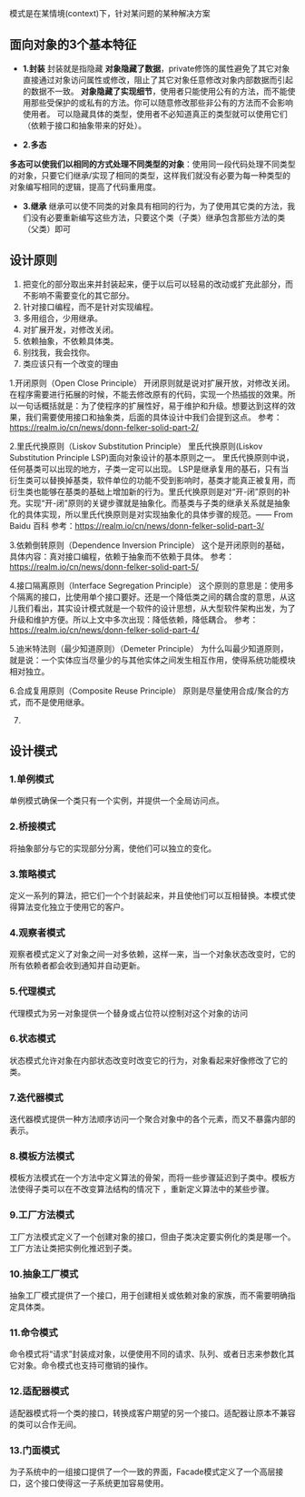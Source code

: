 模式是在某情境(context)下，针对某问题的某种解决方案

## 面向对象的3个基本特征
- **1.封装**
封装就是指隐藏
**对象隐藏了数据**，private修饰的属性避免了其它对象直接通过对象访问属性或修改，阻止了其它对象任意修改对象内部数据而引起的数据不一致。
**对象隐藏了实现细节**，使用者只能使用公有的方法，而不能使用那些受保护的或私有的方法。你可以随意修改那些非公有的方法而不会影响使用者。
可以隐藏具体的类型，使用者不必知道真正的类型就可以使用它们（依赖于接口和抽象带来的好处）。

- **2.多态**

 **多态可以使我们以相同的方式处理不同类型的对象**：使用同一段代码处理不同类型的对象，只要它们继承/实现了相同的类型，这样我们就没有必要为每一种类型的对象编写相同的逻辑，提高了代码重用度。

- **3.继承**
继承可以使不同类的对象具有相同的行为，为了使用其它类的方法，我们没有必要重新编写这些方法，只要这个类（子类）继承包含那些方法的类（父类）即可

## 设计原则

1. 把变化的部分取出来并封装起来，便于以后可以轻易的改动或扩充此部分，而不影响不需要变化的其它部分。
2. 针对接口编程，而不是针对实现编程。
3. 多用组合，少用继承。
4. 对扩展开发，对修改关闭。
5. 依赖抽象，不依赖具体类。
6. 别找我，我会找你。
7. 类应该只有一个改变的理由

1.开闭原则（Open Close Principle）
开闭原则就是说对扩展开放，对修改关闭。在程序需要进行拓展的时候，不能去修改原有的代码，实现一个热插拔的效果。所以一句话概括就是：为了使程序的扩展性好，易于维护和升级。想要达到这样的效果，我们需要使用接口和抽象类，后面的具体设计中我们会提到这点。
参考：https://realm.io/cn/news/donn-felker-solid-part-2/

2.里氏代换原则（Liskov Substitution Principle）
里氏代换原则(Liskov Substitution Principle LSP)面向对象设计的基本原则之一。 里氏代换原则中说，任何基类可以出现的地方，子类一定可以出现。 LSP是继承复用的基石，只有当衍生类可以替换掉基类，软件单位的功能不受到影响时，基类才能真正被复用，而衍生类也能够在基类的基础上增加新的行为。里氏代换原则是对“开-闭”原则的补充。实现“开-闭”原则的关键步骤就是抽象化。而基类与子类的继承关系就是抽象化的具体实现，所以里氏代换原则是对实现抽象化的具体步骤的规范。—— From Baidu 百科
参考：https://realm.io/cn/news/donn-felker-solid-part-3/

3.依赖倒转原则（Dependence Inversion Principle）
这个是开闭原则的基础，具体内容：真对接口编程，依赖于抽象而不依赖于具体。
参考：https://realm.io/cn/news/donn-felker-solid-part-5/

4.接口隔离原则（Interface Segregation Principle）
这个原则的意思是：使用多个隔离的接口，比使用单个接口要好。还是一个降低类之间的耦合度的意思，从这儿我们看出，其实设计模式就是一个软件的设计思想，从大型软件架构出发，为了升级和维护方便。所以上文中多次出现：降低依赖，降低耦合。
参考：https://realm.io/cn/news/donn-felker-solid-part-4/

5.迪米特法则（最少知道原则）（Demeter Principle）
为什么叫最少知道原则，就是说：一个实体应当尽量少的与其他实体之间发生相互作用，使得系统功能模块相对独立。

6.合成复用原则（Composite Reuse Principle）
原则是尽量使用合成/聚合的方式，而不是使用继承。

7.



## 设计模式

### 1.单例模式
单例模式确保一个类只有一个实例，并提供一个全局访问点。

### 2.桥接模式
将抽象部分与它的实现部分分离，使他们可以独立的变化。

### 3.策略模式
定义一系列的算法，把它们一个个封装起来，并且使他们可以互相替换。本模式使得算法变化独立于使用它的客户。

### 4.观察者模式
观察者模式定义了对象之间一对多依赖，这样一来，当一个对象状态改变时，它的所有依赖者都会收到通知并自动更新。

### 5.代理模式
代理模式为另一对象提供一个替身或占位符以控制对这个对象的访问

### 6.状态模式
状态模式允许对象在内部状态改变时改变它的行为，对象看起来好像修改了它的类。

### 7.迭代器模式
迭代器模式提供一种方法顺序访问一个聚合对象中的各个元素，而又不暴露内部的表示。

### 8.模板方法模式
模板方法模式在一个方法中定义算法的骨架，而将一些步骤延迟到子类中。模板方法使得子类可以在不改变算法结构的情况下
，重新定义算法中的某些步骤。

### 9.工厂方法模式
工厂方法模式定义了一个创建对象的接口，但由子类决定要实例化的类是哪一个。工厂方法让类把实例化推迟到子类。

### 10.抽象工厂模式
抽象工厂模式提供了一个接口，用于创建相关或依赖对象的家族，而不需要明确指定具体类。

### 11.命令模式
命令模式将“请求”封装成对象，以便使用不同的请求、队列、或者日志来参数化其它对象。命令模式也支持可撤销的操作。

### 12.适配器模式
适配器模式将一个类的接口，转换成客户期望的另一个接口。适配器让原本不兼容的类可以合作无间。

### 13.门面模式

为子系统中的一组接口提供了一个一致的界面，Facade模式定义了一个高层接口，这个接口使得这一子系统更加容易使用。

